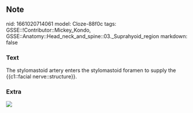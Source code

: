 ## Note
nid: 1661020714061
model: Cloze-88f0c
tags: GSSE::!Contributor::Mickey_Kondo, GSSE::Anatomy::Head_neck_and_spine::03._Suprahyoid_region
markdown: false

### Text
The stylomastoid artery enters the stylomastoid foramen to supply the {{c1::facial nerve::structure}}.

### Extra
<img src="stylomastoid-artery.jpg">

